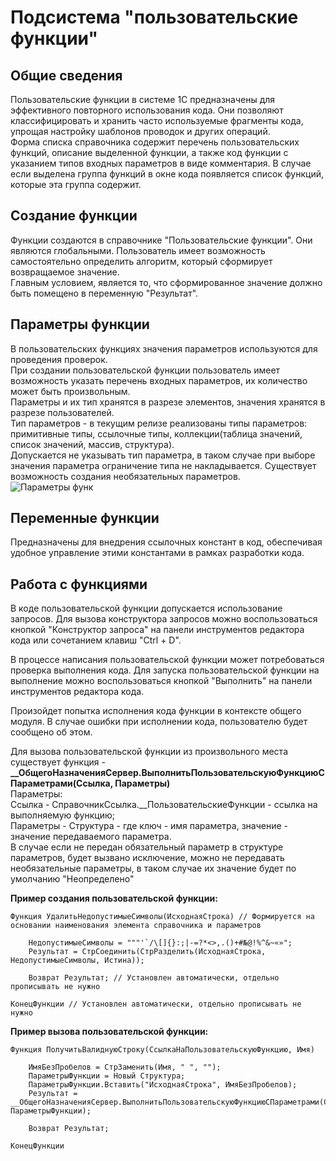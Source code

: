 # Подсистема "пользовательские функции"

## Общие сведения

Пользовательские функции в системе 1С предназначены для эффективного повторного использования кода. Они позволяют классифицировать и хранить часто используемые фрагменты кода, упрощая настройку шаблонов проводок и других операций.  
Форма списка справочника содержит перечень пользовательских функций, описание выделенной функции, а также код функции с указанием типов входных параметров в виде комментария. 
В случае если выделена группа функций в окне кода появляется список функций, которые эта группа содержит.

## Создание функции

Функции создаются в справочнике "Пользовательские функции". Они являются глобальными. Пользователь имеет возможность самостоятельно определить алгоритм, который сформирует возвращаемое значение.  
Главным условием, является то, что сформированное значение должно быть помещено в переменную "Результат".

## Параметры функции

В пользовательских функциях значения параметров используются для проведения проверок.  
При создании пользовательской функции пользователь имеет возможность указать перечень входных параметров, их количество может быть произвольным.  
Параметры и их тип хранятся в разрезе элементов, значения хранятся в разрезе пользователей.  
Тип параметров - в текущим релизе реализованы типы параметров: примитивные типы, ссылочные типы, коллекции(таблица значений, список значений, массив, структура).  
Допускается не указывать тип параметра, в таком случае при выборе значения параметра ограничение типа не накладывается. Существует возможность создания необязательных параметров.  
![Параметры функ](https://github.com/firstBitSportivnaya/PSSL/assets/59319861/30367563-ce96-46d9-9b25-07d1b714cc87)

## Переменные функции

Предназначены для внедрения ссылочных констант в код, обеспечивая удобное управление этими константами в рамках разработки кода.

## Работа с функциями

В коде пользовательской функции допускается использование запросов. Для вызова конструктора запросов можно воспользоваться кнопкой "Конструктор запроса" на панели инструментов редактора кода или сочетанием клавиш "Ctrl + D".
  
В процессе написания пользовательской функции может потребоваться проверка выполнения кода. Для запуска пользовательской функции на выполнение можно воспользоваться кнопкой "Выполнить" на панели инструментов редактора кода.
  
Произойдет попытка исполнения кода функции в контексте общего модуля. В случае ошибки при исполнении кода, пользователю будет сообщено об этом.

Для вызова пользовательской функции из произвольного места существует функция - **__ОбщегоНазначенияСервер.ВыполнитьПользовательскуюФункциюСПараметрами(Ссылка, Параметры)**  
Параметры:  
Ссылка - СправочникСсылка.__ПользовательскиеФункции - ссылка на выполняемую функцию;  
Параметры - Структура - где ключ - имя параметра, значение - значение передаваемого параметра.  
В случае если не передан обязательный параметр в структуре параметров, будет вызвано исключение, можно не передавать необязательные параметры, в таком случае их значение будет по умолчанию "Неопределено"

**Пример создания пользовательской функции:**

```1C (BSL)
Функция УдалитьНедопустимыеСимволы(ИсходнаяСтрока) // Формируется на основании наименования элемента справочника и параметров

    НедопустимыеСимволы = """'`/\[]{}:;|-=?*<>,.()+#№@!%^&~«»";
    Результат = СтрСоединить(СтрРазделить(ИсходнаяСтрока, НедопустимыеСимволы, Истина));

    Возврат Результат; // Установлен автоматически, отдельно прописывать не нужно

КонецФункции // Установлен автоматически, отдельно прописывать не нужно
```

**Пример вызова пользовательской функции:**

```1C (BSL)
Функция ПолучитьВалиднуюСтроку(СсылкаНаПользовательскуюФункцию, Имя)

    ИмяБезПробелов = СтрЗаменить(Имя, " ", "");
    ПараметрыФункции = Новый Структура;
    ПараметрыФункции.Вставить("ИсходнаяСтрока", ИмяБезПробелов);
    Результат = __ОбщегоНазначенияСервер.ВыполнитьПользовательскуюФункциюСПараметрами(СсылкаНаПользовательскуюФункцию, ПараметрыФункции);

    Возврат Результат;

КонецФункции
```
